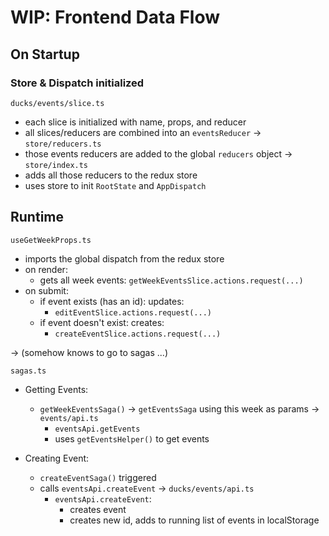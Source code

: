 # WIP: Frontend Data Flow

## On Startup 
### Store & Dispatch initialized
`ducks/events/slice.ts`
 - each slice is initialized with name, props, and reducer
 - all slices/reducers are combined into an `eventsReducer`
->
`store/reducers.ts`
 - those events reducers are added to the global `reducers` object
 ->
 `store/index.ts`
 - adds all those reducers to the redux store
 - uses store to init `RootState` and `AppDispatch`

## Runtime
`useGetWeekProps.ts`
- imports the global dispatch from the redux store
- on render:
  - gets all week events: `getWeekEventsSlice.actions.request(...)`
- on submit:
  - if event exists (has an id): updates: 
    - `editEventSlice.actions.request(...)` 
  - if event doesn't exist: creates:
    - `createEventSlice.actions.request(...)`

-> (somehow knows to go to sagas ...)

`sagas.ts`
- Getting Events:
  - `getWeekEventsSaga()` -> `getEventsSaga` using this week as params
  ->
    `events/api.ts`
      - `eventsApi.getEvents`
      - uses `getEventsHelper()` to get events

- Creating Event:
    - `createEventSaga()` triggered
    - calls `eventsApi.createEvent` 
    ->
        `ducks/events/api.ts`
        - `eventsApi.createEvent`:
            - creates event
            - creates new id, adds to running list of events in localStorage




